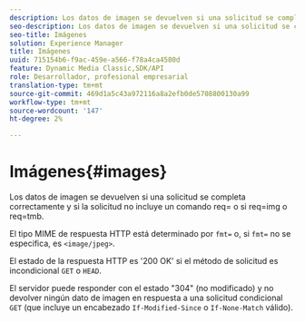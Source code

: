 ```yaml
---
description: Los datos de imagen se devuelven si una solicitud se completa correctamente y si la solicitud no incluye un comando req= o si req=img o req=tmb.
seo-description: Los datos de imagen se devuelven si una solicitud se completa correctamente y si la solicitud no incluye un comando req= o si req=img o req=tmb.
seo-title: Imágenes
solution: Experience Manager
title: Imágenes
uuid: 715154b6-f9ac-459e-a566-f78a4ca4580d
feature: Dynamic Media Classic,SDK/API
role: Desarrollador, profesional empresarial
translation-type: tm+mt
source-git-commit: 469d1a5c43a972116a8a2efb0de5708800130a99
workflow-type: tm+mt
source-wordcount: '147'
ht-degree: 2%

---
```



# Imágenes{#images}

Los datos de imagen se devuelven si una solicitud se completa correctamente y si la solicitud no incluye un comando req= o si req=img o req=tmb.

El tipo MIME de respuesta HTTP está determinado por `fmt=` o, si `fmt=` no se especifica, es `<image/jpeg>`.

El estado de la respuesta HTTP es &#39;200 OK&#39; si el método de solicitud es incondicional `GET` o `HEAD`.

El servidor puede responder con el estado &quot;304&quot; (no modificado) y no devolver ningún dato de imagen en respuesta a una solicitud condicional `GET` (que incluye un encabezado `If-Modified-Since` o `If-None-Match` válido).
